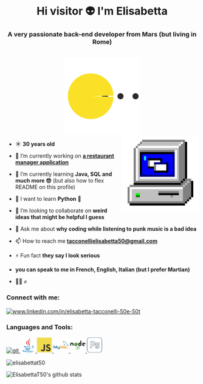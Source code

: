 <h1 align="center">Hi visitor 👽 I'm Elisabetta</h1>
<h3 align="center">A very passionate back-end developer from Mars (but living in Rome)</h3>
<div align="center">
	<br>
	<img src="https://raw.githubusercontent.com/Aniket965/Aniket965/master/pacman.svg?sanitize=true" width="200" height="200">
</div>
<img align="right" alt="GIF" src="https://github.com/deut-erium/deut-erium/blob/master/assets/computer.gif?raw=1" width="200vw" />

- ☀️ **30 years old**

- 🔭 I’m currently working on **[a restaurant manager application](https://github.com/anamariaow/RistoranteTeam2Java19.git)**

- 🌱 I’m currently learning **Java, SQL and much more 😎**  (but also how to flex README on this profile) 

- 👀 I want to learn **Python** 🐍

- 👯 I’m looking to collaborate on **weird ideas that might be helpful I guess**

- 💬 Ask me about **why coding while listening to punk music is a bad idea**

- 📫 How to reach me **tacconellielisabetta50@gmail.com**

- ⚡ Fun fact **they say I look serious**

- **you can speak to me in French, English, Italian (but I prefer Martian)**

- 🏳️‍🌈 ✊

<h3 align="left">Connect with me:</h3>
<p align="left">
<a href="https://linkedin.com/in/www.linkedin.com/in/elisabetta-tacconelli-50e-50t" target="blank"><img align="center" src="https://raw.githubusercontent.com/rahuldkjain/github-profile-readme-generator/master/src/images/icons/Social/linked-in-alt.svg" alt="www.linkedin.com/in/elisabetta-tacconelli-50e-50t" height="30" width="40" /></a>
</p>

<h3 align="left">Languages and Tools:</h3>
<p align="left"> <a href="https://git-scm.com/" target="_blank" rel="noreferrer"> <img src="https://www.vectorlogo.zone/logos/git-scm/git-scm-icon.svg" alt="git" width="40" height="40"/> </a> <a href="https://www.java.com" target="_blank" rel="noreferrer"> <img src="https://raw.githubusercontent.com/devicons/devicon/master/icons/java/java-original.svg" alt="java" width="40" height="40"/> </a> <a href="https://developer.mozilla.org/en-US/docs/Web/JavaScript" target="_blank" rel="noreferrer"> <img src="https://raw.githubusercontent.com/devicons/devicon/master/icons/javascript/javascript-original.svg" alt="javascript" width="40" height="40"/> </a> <a href="https://www.mysql.com/" target="_blank" rel="noreferrer"> <img src="https://raw.githubusercontent.com/devicons/devicon/master/icons/mysql/mysql-original-wordmark.svg" alt="mysql" width="40" height="40"/> </a> <a href="https://nodejs.org" target="_blank" rel="noreferrer"> <img src="https://raw.githubusercontent.com/devicons/devicon/master/icons/nodejs/nodejs-original-wordmark.svg" alt="nodejs" width="40" height="40"/> </a> <a href="https://www.photoshop.com/en" target="_blank" rel="noreferrer"> <img src="https://raw.githubusercontent.com/devicons/devicon/master/icons/photoshop/photoshop-line.svg" alt="photoshop" width="40" height="40"/> </a> </p>

<p><img align="center" src="https://github-readme-stats.vercel.app/api/top-langs?username=elisabettat50&show_icons=true&locale=en&layout=compact" alt="elisabettat50" /></p>


![ElisabettaT50's github stats](https://github-readme-stats.vercel.app/api?username=ElisabettaT50&theme=gruvbox&show_icons=true)

